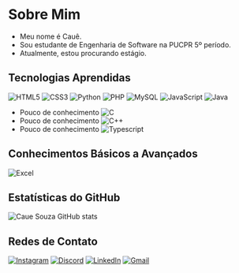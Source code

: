 # Sobre Mim
- Meu nome é Cauê.
- Sou estudante de Engenharia de Software na PUCPR 5º período.
- Atualmente, estou procurando estágio.

## Tecnologias Aprendidas
![HTML5](https://img.shields.io/badge/HTML5-E34F26?style=for-the-badge&logo=html5&logoColor=white)
![CSS3](https://img.shields.io/badge/CSS3-1572B6?style=for-the-badge&logo=css3&logoColor=white)
![Python](https://img.shields.io/badge/Python-14354C?style=for-the-badge&logo=python&logoColor=white)
![PHP](https://img.shields.io/badge/PHP-777BB4?style=for-the-badge&logo=php&logoColor=white)
![MySQL](https://img.shields.io/badge/SQL-00000F?style=for-the-badge&logo=mysql&logoColor=white)
![JavaScript](https://img.shields.io/badge/JavaScript-F7DF1E?style=for-the-badge&logo=javascript&logoColor=black)
![Java](https://img.shields.io/badge/Java-ED8B00?style=for-the-badge&logo=openjdk&logoColor=white)
- Pouco de conhecimento ![C](https://img.shields.io/badge/C-00599C?style=for-the-badge&logo=c&logoColor=white)
- Pouco de conhecimento ![C++](https://img.shields.io/badge/C%2B%2B-00599C?style=for-the-badge&logo=c%2B%2B&logoColor=white)
- Pouco de conhecimento ![Typescript](https://img.shields.io/badge/TypeScript-007ACC?style=for-the-badge&logo=typescript&logoColor=white)
  
## Conhecimentos Básicos a Avançados 
![Excel](https://img.shields.io/badge/Microsoft_Excel-217346?style=for-the-badge&logo=microsoft-excel&logoColor=white)

## Estatísticas do GitHub
![Caue Souza GitHub stats](https://github-readme-stats.vercel.app/api?username=cauekssouza&show_icons=true&theme=radical)

## Redes de Contato
[![Instagram](https://img.shields.io/badge/Instagram-E4405F?style=for-the-badge&logo=instagram&logoColor=white)](https://www.instagram.com/cauvetue/)
[![Discord](https://img.shields.io/badge/Discord-7289DA?style=for-the-badge&logo=discord&logoColor=white)](https://discord.com/users/caue19)
[![LinkedIn](https://img.shields.io/badge/LinkedIn-0A66C2?style=for-the-badge&logo=linkedin&logoColor=white)](https://www.linkedin.com/in/cau%C3%AAkssouza/)
[![Gmail](https://img.shields.io/badge/Gmail-D14836?style=for-the-badge&logo=gmail&logoColor=white)](mailto:cauekssouza@gmail.com)

